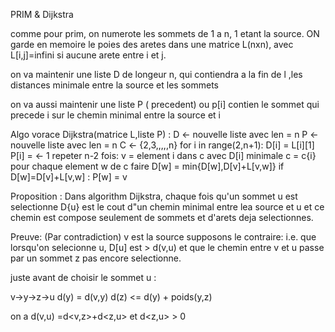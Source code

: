PRIM & Dijkstra

comme pour prim, on numerote les sommets de 1 a n, 1 etant la source. ON garde en memoire le poies des aretes dans une matrice L(nxn), avec L[i,j]=infini si aucune arete entre i et j.

on va maintenir une liste D de longeur n, qui contiendra a la fin de l<algo> ,les distances minimale entre la source et les sommets

on va aussi maintenir une liste P ( precedent) ou p[i] contien le sommet qui precede i sur le chemin minimal entre la source et i

Algo vorace Dijkstra(matrice L,liste P) : 
    D <- nouvelle liste avec len = n
    P <- nouvelle liste avec len = n
    C <- {2,3,,,,,n}
    for i in range(2,n+1):
        D[i] = L[i][1]
        P[i] = <- 1
    repeter n-2 fois:
        v = element i dans c avec D[i] minimale
        c = c\{i} 
        pour chaque element w de c faire
            D[w] = min{D[w],D[v]+L[v,w]} 
            if D[w]=D[v]+L[v,w] :
                P[w] = v

Proposition : Dans algorithm Dijkstra, chaque fois qu'un sommet u est selectionne D{u} est le cout d"un chemin minimal entre lea source et u et ce chemin est compose seulement de sommets et d'arets deja selectionnes.

Preuve: (Par contradiction)
v est la source
supposons le contraire: i.e. que lorsqu'on selecionne u, D[u] est > d(v,u) et que le chemin entre v et u passe par un sommet z pas encore selectionne.

juste avant de choisir le sommet u : 

v->y->z->u
d(y) = d(v,y)
d(z) <= d(y) + poids(y,z)

on a d(v,u)  =d<v,z>+d<z,u> et d<z,u> > 0